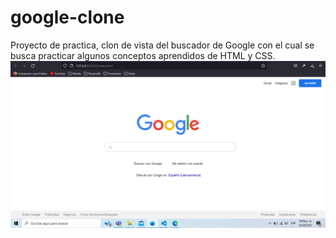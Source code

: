 # google-clone
Proyecto de practica, clon de vista del buscador de Google con el cual se busca practicar algunos conceptos aprendidos de HTML y CSS.
![Screenshot](ClonGoogleN1.PNG)

